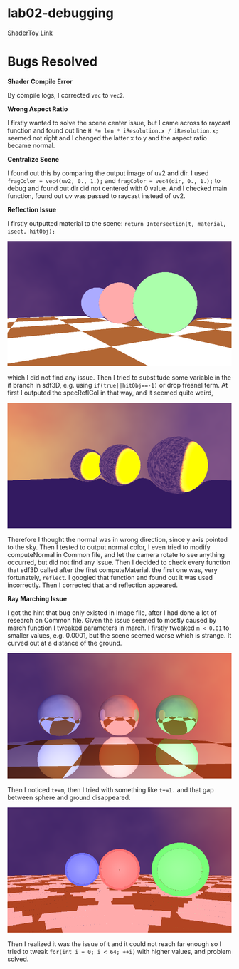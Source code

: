 # lab02-debugging

[ShaderToy Link](https://www.shadertoy.com/view/3cXBWl)

# Bugs Resolved

**Shader Compile Error**

By compile logs, I corrected `vec` to `vec2`.

**Wrong Aspect Ratio**

I firstly wanted to solve the scene center issue, but I came across to raycast function and found out line 
`H *= len * iResolution.x / iResolution.x;` seemed not right and I changed the latter x to y and the aspect ratio became normal.


 **Centralize Scene**

 I found out this by comparing the output image of uv2 and dir. I used `fragColor = vec4(uv2, 0., 1.);` and `fragColor = vec4(dir, 0., 1.);` to debug and found out dir did
 not centered with 0 value. And I checked main function, found out uv was passed to raycast instead of uv2.

 **Reflection Issue**

 I firstly outputted material to the scene:
 `return Intersection(t, material, isect, hitObj);`

 ![](./2.png)

 which I did not find any issue. Then I tried to substitude some variable in the if branch in sdf3D, e.g. using `if(true||hitObj==-1)` or drop fresnel term. At first I outputed the specReflCol in that way, and it seemed quite weird,
 
 ![](./1.png)
 
 Therefore I thought the normal was in wrong direction, since y axis pointed to the sky. Then I tested to output normal color, I even tried to modify computeNormal in Common file, and let the camera rotate to see anything occurred, but did not find any issue. Then I decided to check every function that sdf3D called after the first computeMaterial. the first one was, very fortunately, `reflect`. I googled that function and found out it was used incorrectly. Then I corrected that and reflection appeared. 

 **Ray Marching Issue**

 I got the hint that bug only existed in Image file, after I had done a lot of research on Common file. Given the issue seemed to mostly caused by march function I tweaked parameters in march. I firstly tweaked `m < 0.01` to smaller values, e.g. 0.0001, but the scene seemed worse which is strange. It curved out at a distance of the ground. 

 ![](./3.png)

 Then I noticed `t+=m`, then I tried with something like `t+=1.` and that gap between sphere and ground disappeared. 
 
 ![](./4.png)
 
 Then I realized it was the issue of t and it could not reach far enough so I tried to tweak `for(int i = 0; i < 64; ++i)` with higher values, and problem solved. 